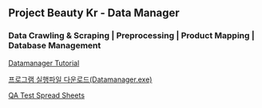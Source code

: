 ## Project Beauty Kr - Data Manager
### Data Crawling & Scraping | Preprocessing | Product Mapping | Database Management
  
[Datamanager Tutorial](https://olivine-wasabi-3fc.notion.site/DataManager-Tutorial-f093d41ef86748399f377d6359e18714)
  
[프로그램 실행파일 다운로드(Datamanager.exe)](https://drive.google.com/file/d/1UOSebjt6qwn9PDJC8v-dcSCGWu9TRk4m/view?usp=sharing)
  
[QA Test Spread Sheets](https://docs.google.com/spreadsheets/d/1jJBlk58GxtYhEoQnbeEgve5x7tizPBMC4AxM113je10/edit?usp=sharing)